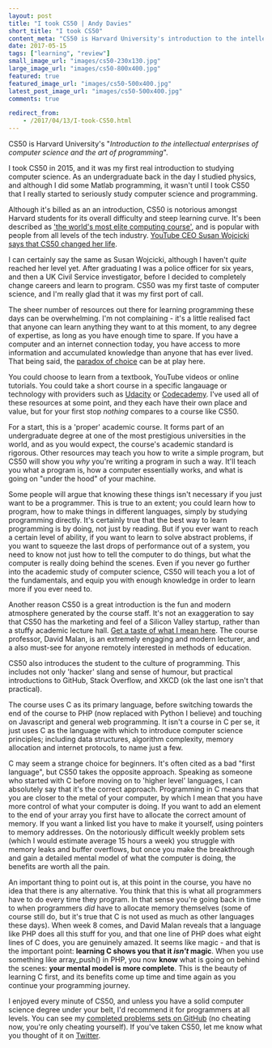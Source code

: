```yaml
---
layout: post
title: "I took CS50 | Andy Davies"
short_title: "I took CS50"
content_meta: "CS50 is Harvard University's introduction to the intellectual enterprises of computer science and the art of programming. Andy Davies explains why it's an essential first step for people learning to code."
date: 2017-05-15 
tags: ["learning", "review"]
small_image_url: "images/cs50-230x130.jpg"
large_image_url: "images/cs50-800x400.jpg"
featured: true
featured_image_url: "images/cs50-500x400.jpg"
latest_post_image_url: "images/cs50-500x400.jpg"
comments: true

redirect_from:
    - /2017/04/13/I-took-CS50.html
---
```



CS50 is Harvard University's "*Introduction to the intellectual enterprises of computer science and the art of programming*".

I took CS50 in 2015, and it was my first real introduction to studying computer science. As an undergraduate back in the day I studied physics, and although I did some Matlab programming, it wasn't until I took CS50 that I really started to seriously study computer science and programming.

Although it's billed as an an introduction, CS50 is notorious amongst Harvard students for its overall difficulty and steep learning curve. It's been described as ['the world's most elite computing course'](http://www.alphr.com/business/1004174/cs50-inside-the-worlds-most-elite-computing-course), and is popular with people from all levels of the tech industry. [YouTube CEO Susan Wojcicki says that CS50 changed her life](https://www.youtube.com/watch?v=y1121-De4o4).

I can certainly say the same as Susan Wojcicki, although I haven't *quite* reached her level yet. After graduating I was a police officer for six years, and then a UK Civil Service investigator, before I decided to completely change careers and learn to program. CS50 was my first taste of computer science, and I'm really glad that it was my first port of call.

The sheer number of resources out there for learning programming these days can be overwhelming. I'm not complaining - it's a little realised fact that anyone can learn anything they want to at this moment, to any degree of expertise, as long as you have enough time to spare. If you have a computer and an internet connection today, you have access to more information and accumulated knowledge than anyone that has ever lived. That being said, the [paradox of choice](https://en.wikipedia.org/wiki/The_Paradox_of_Choice) can be at play here.

You could choose to learn from a textbook, YouTube videos or online tutorials. You could take a short course in a specific langauage or technology with providers such as [Udacity](https://www.udacity.com/) or [Codecademy](https://www.codecademy.com/). I've used all of these resources at some point, and they each have their own place and value, but for your first stop *nothing* compares to a course like CS50.

For a start, this is a 'proper' academic course. It forms part of an undergraduate degree at one of the most prestigious universities in the world, and as you would expect, the course's academic standard is rigorous. Other resources may teach you how to write a simple program, but CS50 will show you *why* you're writing a program in such a way. It'll teach you what a program is, how a computer essentially works, and what is going on "under the hood" of your machine.

Some people will argue that knowing these things isn't necessary if you just want to be a programmer. This is true to an extent; you could learn how to program, how to make things in different languages, simply by studying programming directly. It's certainly true that the best way to learn programming is by doing, not just by reading. But if you ever want to reach a certain level of ability, if you want to learn to solve abstract problems, if you want to squeeze the last drops of performance out of a system, you need to know not just how to tell the computer to do things, but what the computer is really doing behind the scenes. Even if you never go further into the academic study of computer science, CS50 will teach you a lot of the fundamentals, and equip you with enough knowledge in order to learn more if you ever need to.

Another reason CS50 is a great introduction is the fun and modern atmosphere generated by the course staff. It's not an exaggeration to say that CS50 has the marketing and feel of a Silicon Valley startup, rather than a stuffy academic lecture hall. [Get a taste of what I mean here](https://www.youtube.com/watch?v=bQtE1Fn8tTA). The course professor, David Malan, is an extremely engaging and modern lecturer, and a also must-see for anyone remotely interested in methods of education. 

CS50 also introduces the student to the culture of programming. This includes not only 'hacker' slang and sense of humour, but practical introductions to GitHub, Stack Overflow, and XKCD (ok the last one isn't that practical).

The course uses C as its primary language, before switching towards the end of the course to PHP (now replaced with Python I believe) and touching on Javascript and general web programming. It isn't a course in C per se, it just uses C as the language with which to introduce computer science principles; including data structures, algorithm complexity, memory allocation and internet protocols, to name just a few. 

C may seem a strange choice for beginners. It's often cited as a bad "first language", but CS50 takes the opposite approach. Speaking as someone who started with C before moving on to 'higher level' languages, I can absolutely say that it's the correct approach. Programming in C means that you are closer to the metal of your computer, by which I mean that you have more control of what your computer is doing. If you want to add an element to the end of your array you first have to allocate the correct amount of memory. If you want a linked list you have to make it yourself, using pointers to memory addresses. On the notoriously difficult weekly problem sets (which I would estimate average 15 hours a week) you struggle with memory leaks and buffer overflows, but once you make the breakthrough and gain a detailed mental model of what the computer is doing, the benefits are worth all the pain.

An important thing to point out is, at this point in the course, you have no idea that there is any alternative. You think that this is what all programmers have to do every time they program. In that sense you're going back in time to when programmers *did* have to allocate memory themselves (some of course still do, but it's true that C is not used as much as other languages these days). When week 8 comes, and David Malan reveals that a language like PHP does all this stuff for you, and that one line of PHP does what eight lines of C does, you are genuinely amazed. It seems like magic - and that is the important point: **learning C shows you that it *isn't* magic**. When you use something like array_push() in PHP, you now **know** what is going on behind the scenes: **your mental model is more complete**. This is the beauty of learning C first, and its benefits come up time and time again as you continue your programming journey.

I enjoyed every minute of CS50, and unless you have a solid computer science degree under your belt, I'd recommend it for programmers at all levels. You can see my [completed problems sets on GitHub](https://github.com/andavies/CS50) (no cheating now, you're only cheating yourself). If you've taken CS50, let me know what you thought of it on [Twitter](https://twitter.com/1andydavies1).  

